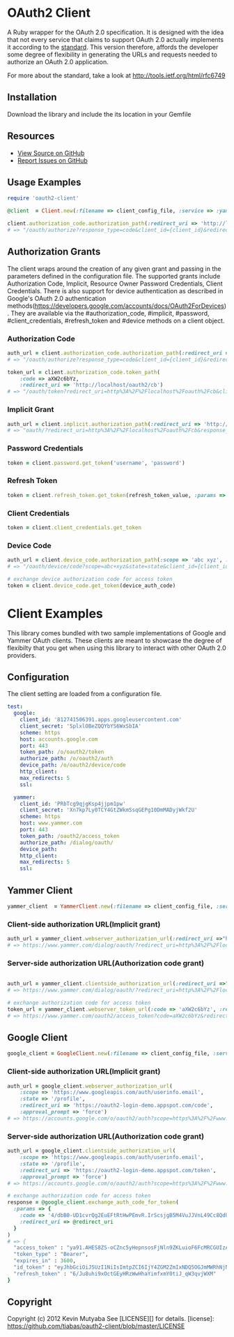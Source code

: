 # OAuth2 Client

A Ruby wrapper for the OAuth 2.0 specification. It is designed with the idea that not
every service that claims to support OAuth 2.0 actually implements it according to the
[standard]( http://tools.ietf.org/html/rfc6749). This version therefore, affords 
the developer some degree of flexibility in generating the URLs and requests
needed to authorize an OAuth 2.0 application.

For more about the standard, take a look at http://tools.ietf.org/html/rfc6749 

## Installation
Download the library and include the its location in your Gemfile

## Resources
* [View Source on GitHub][code]
* [Report Issues on GitHub][issues]

[code]: https://github.com/tiabas/oauth2-client
[issues]: https://github.com/tiabas/oauth2-client/issues

## Usage Examples

```ruby
require 'oauth2-client'

@client  = Client.new(:filename => client_config_file, :service => :yammer, :env => :test)

client.authorization_code.authorization_path(:redirect_uri => 'http://localhost/oauth2/cb')
# => "/oauth/authorize?response_type=code&client_id={client_id}&redirect_uri=http%3A%2F%2Flocalhost%2Foauth2%2Fcb"

```

## Authorization Grants
The client wraps around the creation of any given grant and passing in the parameters defined in the configuration
file. The supported grants include Authorization Code, Implicit, Resource Owner Password Credentials, Client Credentials.
There is also support for device authentication as described in Google's OAuth 2.0 authentication methods(https://developers.google.com/accounts/docs/OAuth2ForDevices). They are available via the #authorization_code, #implicit, #password, #client_credentials, #refresh_token
and #device methods on a client object.

### Authorization Code
```ruby
auth_url = client.authorization_code.authorization_path(:redirect_uri => 'http://localhost/oauth2/cb')
# => "/oauth/authorize?response_type=code&client_id={client_id}&redirect_uri=http%3A%2F%2Flocalhost%2Foauth2%2Fcb"

token_url = client.authorization_code.token_path(
    :code => aXW2c6bYz, 
    :redirect_uri => 'http://localhost/oauth2/cb')
# => "/oauth/token?redirect_uri=http%3A%2F%2Flocalhost%2Foauth%2Fcb&client_secret={client_secret}&grant_type=authorization_code&client_id={client_id}&code=aXW2c6bYz"
```

### Implicit Grant
```ruby
auth_url = client.implicit.authorization_path(:redirect_uri => 'http://localhost/oauth2/cb')
# => "oauth/?redirect_uri=http%3A%2F%2Flocalhost%2Foauth%2Fcb&response_type=token&client_id={client_id}"
```

### Password Credentials
```ruby
token = client.password.get_token('username', 'password')
```

### Refresh Token
```ruby
token = client.refresh_token.get_token(refresh_token_value, :params => {:scope => 'abc xyz', :state => 'state'})
```

### Client Credentials
```ruby
token = client.client_credentials.get_token
```

### Device Code
```ruby
auth_url = client.device_code.authorization_path(:scope => 'abc xyz', :state => 'state')
# => "/oauth/device/code?scope=abc+xyz&state=state&client_id={client_id}"

# exchange device authorization code for access token
token = client.device_code.get_token(device_auth_code)
```

# Client Examples
This library comes bundled with two sample implementations of Google and Yammer OAuth clients. These clients are 
meant to showcase the degree of flexibilty that you get when using this library to interact with other OAuth 2.0
providers.

## Configuration
The client setting are loaded from a configuration file.

```yaml
test:
  google:
    client_id: '812741506391.apps.googleusercontent.com'
    client_secret: 'SplxlOBeZQQYbYS6WxSbIA'
    scheme: https
    host: accounts.google.com
    port: 443
    token_path: /o/oauth2/token
    authorize_path: /o/oauth2/auth
    device_path: /o/oauth2/device/code
    http_client: 
    max_redirects: 5
    ssl:

  yammer:
    client_id: 'PRbTcg9qjgKsp4jjpm1pw'
    client_secret: 'Xn7kp7Ly0TCY4GtZWkmSsqGEPg10DmMADyjWkf2U'
    scheme: https
    host: www.yammer.com
    port: 443
    token_path: /oauth2/access_token
    authorize_path: /dialog/oauth/
    device_path:
    http_client: 
    max_redirects: 5
    ssl: 
```

## Yammer Client

```ruby
yammer_client  = YammerClient.new(:filename => client_config_file, :service => :yammer, :env => :test)
```

### Client-side authorization URL(Implicit grant)
```ruby
auth_url = yammer_client.webserver_authorization_url(:redirect_uri =>"http://localhost/oauth/cb")
# => https://www.yammer.com/dialog/oauth/?redirect_uri=http%3A%2F%2Flocalhost%2Foauth%2Fcb&response_type=token&client_id=PQbTcg6qjgKpp4jjpm4pw
```

### Server-side authorization URL(Authorization code grant)
```ruby

auth_url = yammer_client.clientside_authorization_url(:redirect_uri =>"http://localhost/oauth/cb")
# => https://www.yammer.com/dialog/oauth/?redirect_uri=http%3A%2F%2Flocalhost%2Foauth%2Fcb&response_type=code&client_id=PQbTcg6qjgKpp4jjpm4pw

# exchange authorization code for access token
token_url = yammer_client.webserver_token_url(:code => 'aXW2c6bYz', :redirect_uri =>"http://localhost/oauth/cb")
# => https://www.yammer.com/oauth2/access_token?code=aXW2c6bYz&redirect_uri=http%3A%2F%2Flocalhost%2Foauth%2Fcb&client_secret=Xn4kp7Ly0TCY4GaZWkmSsqIEPg10DmMADyjWkf2U&grant_type=authorization_code&client_id=PQbTcg6qjgKpp4jjpm4pw

```

## Google Client

```ruby
google_client = GoogleClient.new(:filename => client_config_file, :service => :google, :env => :test)
```

### Client-side authorization URL(Implicit grant)
```ruby
auth_url = google_client.webserver_authorization_url(
    :scope => 'https://www.googleapis.com/auth/userinfo.email',
    :state => '/profile',
    :redirect_uri => 'https://oauth2-login-demo.appspot.com/code',
    :approval_prompt => 'force')
# => https://accounts.google.com/o/oauth2/auth?scope=https%3A%2F%2Fwww.googleapis.com%2Fauth%2Fuserinfo.email&state=%2Fprofile&redirect_uri=https%3A%2F%2Foauth2-login-demo.appspot.com%2Ftoken&approval_prompt=force&response_type=token&client_id=812741506391.apps.googleusercontent.com
```

### Server-side authorization URL(Authorization code grant)
```ruby
auth_url = google_client.clientside_authorization_url(
    :scope => 'https://www.googleapis.com/auth/userinfo.email',
    :state => '/profile',
    :redirect_uri => 'https://oauth2-login-demo.appspot.com/token',
    :approval_prompt => 'force')
# => https://accounts.google.com/o/oauth2/auth?scope=https%3A%2F%2Fwww.googleapis.com%2Fauth%2Fuserinfo.email&state=%2Fprofile&redirect_uri=https%3A%2F%2Foauth2-login-demo.appspot.com%2Fcode&approval_prompt=force&response_type=code&client_id=812741506391.apps.googleusercontent.com

# exchange authorization code for access token
response = @google_client.exchange_auth_code_for_token(
  :params => {
    :code => '4/dbB0-UD1cvrQg2EuEFtRtHwPEmvR.IrScsjgB5M4VuJJVnL49Cc8QdUjRdAI',
    :redirect_uri => @redirect_uri
  }
)
# => {
  "access_token" : "ya91.AHES8ZS-oCZnc5yHepnsosFjNln9ZKLuioF6FcMRCGUIzA",
  "token_type" : "Bearer",
  "expires_in" : 3600,
  "id_token" : "eyJhbGciOiJSUzI1NiIsImtpZCI6IjY4ZGM2ZmIxNDQ5OGJmMWRhNjNiMWYyMDA2YmRmMDA2N2Q4MzY",
  "refresh_token" : "6/Ju8uhi9xOctGEyHRzWwHhaYimfxmY0tiJ_qW3qvjWXM"
}
```

## Copyright
Copyright (c) 2012 Kevin Mutyaba
See [LICENSE][] for details.
[license]: https://github.com/tiabas/oauth2-client/blob/master/LICENSE